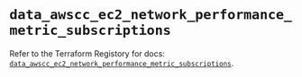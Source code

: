 # `data_awscc_ec2_network_performance_metric_subscriptions`

Refer to the Terraform Registory for docs: [`data_awscc_ec2_network_performance_metric_subscriptions`](https://registry.terraform.io/providers/hashicorp/awscc/0.70.0/docs/data-sources/ec2_network_performance_metric_subscriptions).
